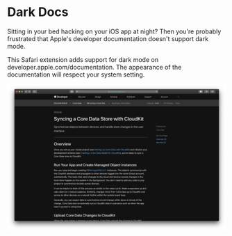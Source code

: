 # Dark Docs

Sitting in your bed hacking on your iOS app at night? Then you're probably frustrated that Apple's developer documentation doesn't support dark mode.

This Safari extension adds support for dark mode on developer.apple.com/documentation. The appearance of the documentation will respect your system setting.

![](https://raw.githubusercontent.com/simonbs/darkdocs/master/screenshot.png)
